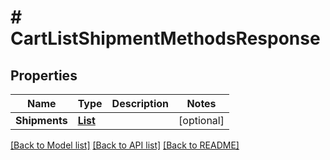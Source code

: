 # # CartListShipmentMethodsResponse


## Properties 


Name | Type | Description | Notes
------------ | ------------- | ------------- | -------------
**Shipments**| [**List<CartShipmentData>**](CartShipmentData.md) |   | [optional]


[[Back to Model list]](../../README.md#models) [[Back to API list]](../../README.md#endpoints) [[Back to README]](../../README.md)

